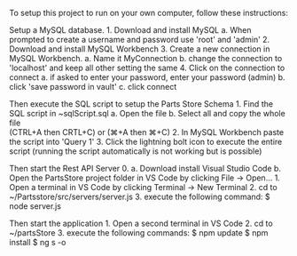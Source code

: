 To setup this project to run on your own computer, follow 
these instructions: 

Setup a MySQL database.
    1. Download and install MySQL
        a. When prompted to create a username and password
            use 'root' and 'admin'
    2. Download and install MySQL Workbench
    3. Create a new connection in MySQL Workbench.
        a. Name it MyConnection
        b. change the connection to 'localhost' and keep all 
            other setting the same
    4. Click on the connection to connect
        a. if asked to enter your password, enter your password
            (admin) 
        b. click 'save password in vault'
        c. click connect

Then execute the SQL script to setup the Parts Store Schema
    1. Find the SQL script in ~sqlScript.sql
        a. Open the file 
        b. Select all and copy the whole file  
            (CTRL+A  then  CRTL+C) or (⌘+A  then  ⌘+C)
    2. In MySQL Workbench paste the script into 'Query 1'
    3. Click the lightning bolt icon to execute the entire script
        (running the script automatically is not working but is possible)

Then start the Rest API Server
    0.  a. Download install Visual Studio Code
        b. Open the PartsStore project folder in VS Code by 
            clicking File -> Open... 
    1. Open a terminal in VS Code by clicking 
        Terminal -> New Terminal
    2. cd to ~/Partsstore/src/servers/server.js
    3. execute the following command:
        $ node server.js

Then start the application
    1. Open a second terminal in VS Code
    2. cd to ~/partsStore
    3. execute the following commands:
        $ npm update
        $ npm install
        $ ng s -o
    
